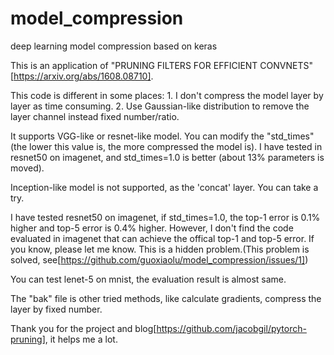 # model_compression
deep learning model compression based on keras

This is an application of "PRUNING FILTERS FOR EFFICIENT CONVNETS"[https://arxiv.org/abs/1608.08710].

This code is different in some places: 1. I don't compress the model layer by layer as time consuming. 2. Use Gaussian-like distribution to remove the layer channel instead fixed number/ratio.

It supports VGG-like or resnet-like model. You can modify the "std_times"(the lower this value is, the more compressed the model is). I have tested in resnet50 on imagenet, and std_times=1.0 is better (about 13% parameters is moved).

Inception-like model is not supported, as the 'concat' layer. You can take a try.

I have tested resnet50 on imagenet, if std_times=1.0, the top-1 error is 0.1% higher and top-5 error is 0.4% higher. However, I don't find the code evaluated in imagenet that can achieve the offical top-1 and top-5 error. If you know, please let me know. This is a hidden problem.(This problem is solved, see[https://github.com/guoxiaolu/model_compression/issues/1])

You can test lenet-5 on mnist, the evaluation result is almost same.

The "bak" file is other tried methods, like calculate gradients, compress the layer by fixed number.

Thank you for the project and blog[https://github.com/jacobgil/pytorch-pruning], it helps me a lot.
